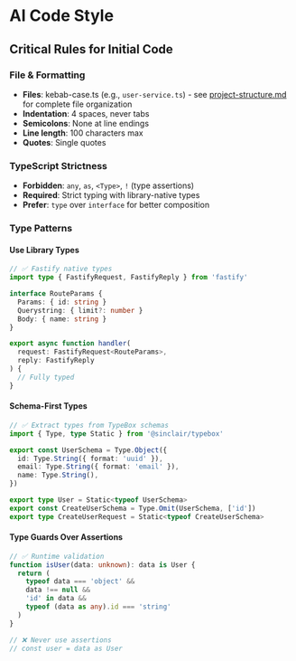 # AI Code Style

## Critical Rules for Initial Code

### File & Formatting

- **Files**: kebab-case.ts (e.g., `user-service.ts`) - see
  [project-structure.md](./project-structure.md) for complete file organization
- **Indentation**: 4 spaces, never tabs
- **Semicolons**: None at line endings
- **Line length**: 100 characters max
- **Quotes**: Single quotes

### TypeScript Strictness

- **Forbidden**: `any`, `as`, `<Type>`, `!` (type assertions)
- **Required**: Strict typing with library-native types
- **Prefer**: `type` over `interface` for better composition

### Type Patterns

#### Use Library Types

```ts
// ✅ Fastify native types
import type { FastifyRequest, FastifyReply } from 'fastify'

interface RouteParams {
  Params: { id: string }
  Querystring: { limit?: number }
  Body: { name: string }
}

export async function handler(
  request: FastifyRequest<RouteParams>,
  reply: FastifyReply
) {
  // Fully typed
}
```

#### Schema-First Types

```ts
// ✅ Extract types from TypeBox schemas
import { Type, type Static } from '@sinclair/typebox'

export const UserSchema = Type.Object({
  id: Type.String({ format: 'uuid' }),
  email: Type.String({ format: 'email' }),
  name: Type.String(),
})

export type User = Static<typeof UserSchema>
export const CreateUserSchema = Type.Omit(UserSchema, ['id'])
export type CreateUserRequest = Static<typeof CreateUserSchema>
```

#### Type Guards Over Assertions

```ts
// ✅ Runtime validation
function isUser(data: unknown): data is User {
  return (
    typeof data === 'object' &&
    data !== null &&
    'id' in data &&
    typeof (data as any).id === 'string'
  )
}

// ❌ Never use assertions
// const user = data as User
```
